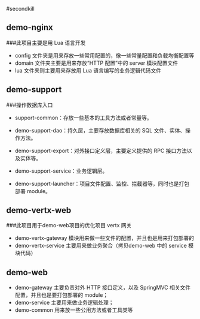 #secondkill
## demo-nginx 
###此项目主要是用 Lua 语言开发
- config 文件夹是用来存放一些常用配置的，像一些常量配置和负载均衡配置等
- domain 文件夹主要是用来存放“HTTP 配置”中的 server 模块配置文件
- lua 文件夹则主要用来存放用 Lua 语言编写的业务逻辑代码文件
## demo-support
###操作数据库入口
- support-common：存放一些基本的工具方法或者常量等。

- demo-support-dao：持久层，主要存放数据库相关的 SQL 文件、实体、操作方法。
- demo-support-export：对外接口定义层，主要定义提供的 RPC 接口方法以及实体等。
- demo-support-service：业务逻辑层。
- demo-support-launcher：项目文件配置、监控、拦截器等，同时也是打包部署 module。
## demo-vertx-web
###此项目用于demo-web项目的优化项目
vertx 网关
- demo-vertx-gateway 模块用来做一些文件的配置，并且也是用来打包部署的
- demo-vertx-service 主要用来做业务聚合（拷贝demo-web 中的 service 模块代码）
## demo-web
- demo-gateway 主要负责对外 HTTP 接口定义，以及 SpringMVC 相关文件配置，并且也是要打包部署的 module；
- demo-service 主要用来做业务逻辑处理；
- demo-common 用来放一些公用方法或者工具类等
